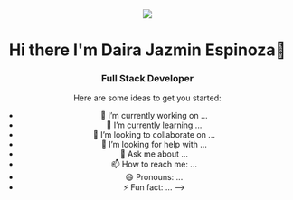 <div id="header" align="center">
 <img src="https://media.giphy.com/media/JIX9t2j0ZTN9S/giphy.gif"/>
  <h1 align="center">Hi there I'm Daira Jazmin Espinoza👋 </h1>
   <h3 align="center">Full Stack Developer</h3>



Here are some ideas to get you started:

- 🔭 I’m currently working on ...
- 🌱 I’m currently learning ...
- 👯 I’m looking to collaborate on ...
- 🤔 I’m looking for help with ...
- 💬 Ask me about ...
- 📫 How to reach me: ...
- 😄 Pronouns: ...
- ⚡ Fun fact: ...
-->
